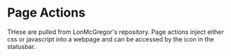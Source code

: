 # Page Actions

THese are pulled from LonMcGregor's repository. Page actions inject either css or javascript into a webpage and can be accessed by the icon in the statusbar.
